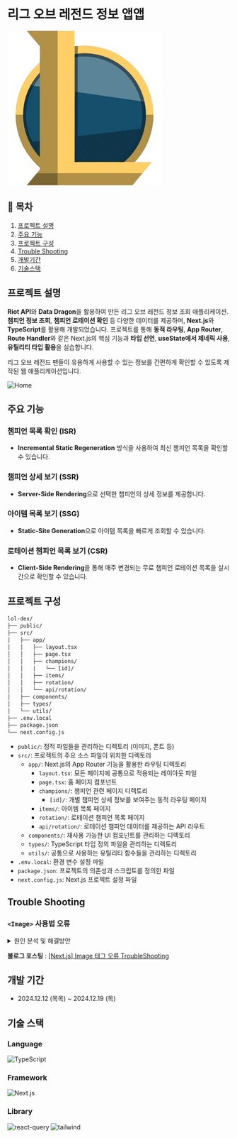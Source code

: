 # 리그 오브 레전드 정보 앱앱
![logo](/public/logo.png)

## 📖 목차

1. [프로젝트 설명](#프로젝트-설명)
2. [주요 기능](#주요-기능)
3. [프로젝트 구성](#프로젝트-구성)
4. [Trouble Shooting](#trouble-shooting)
5. [개발기간](#개발기간)
6. [기술스택](#기술스택)

## 프로젝트 설명
**Riot API**와 **Data Dragon**을 활용하여 만든 리그 오브 레전드 정보 조회 애플리케이션. **챔피언 정보 조회**, **챔피언 로테이션 확인** 등 다양한 데이터를 제공하며, **Next.js**와 **TypeScript**를 활용해 개발되었습니다.
프로젝트를 통해 **동적 라우팅**, **App Router**, **Route Handler**와 같은 Next.js의 핵심 기능과 **타입 선언**, **useState에서 제네릭 사용**, **유틸리티 타입 활용**을 실습합니다.

리그 오브 레전드 팬들이 유용하게 사용할 수 있는 정보를 간편하게 확인할 수 있도록 제작된 웹 애플리케이션입니다.

![Home](https://github.com/user-attachments/assets/8ae33ea2-3951-43da-b0e5-bce0e1b151cf)

## 주요 기능  
### 챔피언 목록 확인 (ISR)  
- **Incremental Static Regeneration** 방식을 사용하여 최신 챔피언 목록을 확인할 수 있습니다.  

### 챔피언 상세 보기 (SSR)  
- **Server-Side Rendering**으로 선택한 챔피언의 상세 정보를 제공합니다.  

### 아이템 목록 보기 (SSG)  
- **Static-Site Generation**으로 아이템 목록을 빠르게 조회할 수 있습니다.  

### 로테이션 챔피언 목록 보기 (CSR)  
- **Client-Side Rendering**을 통해 매주 변경되는 무료 챔피언 로테이션 목록을 실시간으로 확인할 수 있습니다.  


## 프로젝트 구성
```
lol-dex/
├── public/
├── src/
│   ├── app/
│   │   ├── layout.tsx
│   │   ├── page.tsx
│   │   ├── champions/
│   │   |   └── [id]/
│   │   ├── items/
│   │   ├── rotation/
│   │   └── api/rotation/
│   ├── components/
│   ├── types/
│   └── utils/
├── .env.local
├── package.json
└── next.config.js 
```
- `public/`: 정적 파일들을 관리하는 디렉토리 (이미지, 폰트 등)  
- `src/`: 프로젝트의 주요 소스 파일이 위치한 디렉토리  
  - `app/`: Next.js의 App Router 기능을 활용한 라우팅 디렉토리  
    - `layout.tsx`: 모든 페이지에 공통으로 적용되는 레이아웃 파일  
    - `page.tsx`: 홈 페이지 컴포넌트  
    - `champions/`: 챔피언 관련 페이지 디렉토리  
      - `[id]/`: 개별 챔피언 상세 정보를 보여주는 동적 라우팅 페이지  
    - `items/`: 아이템 목록 페이지  
    - `rotation/`: 로테이션 챔피언 목록 페이지  
    - `api/rotation/`: 로테이션 챔피언 데이터를 제공하는 API 라우트  
  - `components/`: 재사용 가능한 UI 컴포넌트를 관리하는 디렉토리  
  - `types/`: TypeScript 타입 정의 파일을 관리하는 디렉토리  
  - `utils/`: 공통으로 사용하는 유틸리티 함수들을 관리하는 디렉토리  
- `.env.local`: 환경 변수 설정 파일  
- `package.json`: 프로젝트의 의존성과 스크립트를 정의한 파일  
- `next.config.js`: Next.js 프로젝트 설정 파일  


## Trouble Shooting
### `<Image>` 사용법 오류
<details>
<summary>원인 분석 및 해결방안</summary>
<div markdown="1">

#### ⚙️ 문제 상황 및 원인 분석
HTML의 `<img>` 태그처럼 사용한 것이 원인으로 path 에러가 떴었다

#### 🚀 remotePatterns 설정해 주기
`next.config.mjs` 파일에서 `remote Pattern`을 지정해줌으로써 ddragon에서 받아오는 이미지 경로를 모두 허용으로 지정해주었다.

<br>
</div>
</details>

**블로그 포스팅** : [[Next.js] Image 태그 오류 TroubleShooting](https://velog.io/@chay140/Next.js-Image-오류)



## 개발 기간
* 2024.12.12 (목목) ~ 2024.12.19 (목)

## 기술 스택
### Language
![TypeScript](https://img.shields.io/badge/TypeScript-007ACC?style=for-the-badge&logo=typescript&logoColor=white)


### Framework
![Next.js](https://img.shields.io/badge/Next.js-000?style=for-the-badge&logo=nextdotjs&logoColor=white)


### Library
![react-query](https://img.shields.io/badge/React_Query-555555?style=for-the-badge&logo=react&logoColor=61DAFB)
![tailwind](https://img.shields.io/badge/Tailwind_CSS-38B2AC?style=for-the-badge&logo=tailwind-css&logoColor=white)

